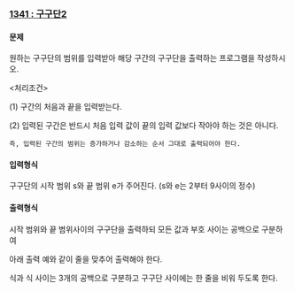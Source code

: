 ### [1341 : 구구단2](http://www.jungol.co.kr/bbs/board.php?bo_table=pbank&wr_id=2076&sca=2010)

#### 문제

원하는 구구단의 범위를 입력받아 해당 구간의 구구단을 출력하는 프로그램을 작성하시오.

<처리조건>

(1) 구간의 처음과 끝을 입력받는다. 

(2) 입력된 구간은 반드시 처음 입력 값이 끝의 입력 값보다 작아야 하는 것은 아니다. 

    즉, 입력된 구간의 범위는 증가하거나 감소하는 순서 그대로 출력되어야 한다.​ 

#### 입력형식

구구단의 시작 범위 s와 끝 범위 e가 주어진다. (s와 e는 2부터 9사이의 정수)

#### 출력형식

시작 범위와 끝 범위사이의 구구단을 출력하되 모든 값과 부호 사이는 공백으로 구분하여 

아래 출력 예와 같이 줄을 맞추어 출력해야 한다.

식과 식 사이는 3개의 공백으로 구분하고 구구단 사이에는 한 줄을 비워 두도록 한다.